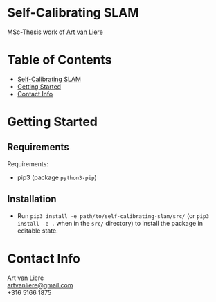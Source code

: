 # Self-Calibrating SLAM

MSc-Thesis work  of [Art van Liere](mailto:artvanliere@gmail.com)

# Table of Contents

- [Self-Calibrating SLAM](#self-calibrating-slam)
- [Getting Started](#getting-started)
- [Contact Info](#contact-info)

# Getting Started

## Requirements

Requirements:
- pip3 (package ```python3-pip```)

## Installation

- Run ```pip3 install -e path/to/self-calibrating-slam/src/``` (or ```pip3 install -e .``` when in the ```src/``` directory) to install the package in editable state.

# Contact Info

Art van Liere\
[artvanliere@gmail.com](mailto:artvanliere@gmail.com)\
+316 5166 1875